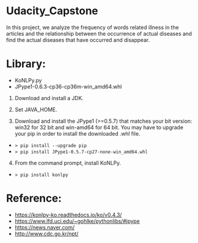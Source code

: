 # Udacity_Capstone

In this project, we analyze the frequency of words related illness in the articles and the relationship between the occurrence of actual diseases and find the actual diseases that have occurred and disappear.

# Library:
 - KoNLPy.py
 - JPype1-0.6.3-cp36-cp36m-win_amd64.whl

  1. Download and install a JDK.

  2. Set JAVA_HOME.

  3. Download and install the JPype1 (>=0.5.7) that matches your bit version: win32  for 32 bit and win-amd64 for 64 bit. You may have to upgrade your pip in order to install the downloaded .whl file.
  - `> pip install --upgrade pip`
  - `> pip install JPype1-0.5.7-cp27-none-win_amd64.whl`

  4. From the command prompt, install KoNLPy.
  - `> pip install konlpy`

# Reference:
 - https://konlpy-ko.readthedocs.io/ko/v0.4.3/
 - https://www.lfd.uci.edu/~gohlke/pythonlibs/#jpype
 - https://news.naver.com/
 - http://www.cdc.go.kr/npt/
